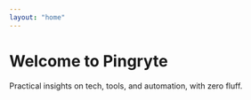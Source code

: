 ```yaml
---
layout: "home"
---
```


# Welcome to Pingryte

Practical insights on tech, tools, and automation, with zero fluff.

